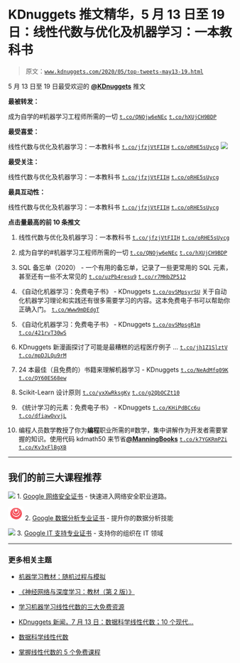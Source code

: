 # KDnuggets 推文精华，5 月 13 日至 19 日：线性代数与优化及机器学习：一本教科书

> 原文：[`www.kdnuggets.com/2020/05/top-tweets-may13-19.html`](https://www.kdnuggets.com/2020/05/top-tweets-may13-19.html)

5 月 13 日至 19 日最受欢迎的 [**@KDnuggets**](https://twitter.com/KDnuggets) 推文

**最被转发：**

成为自学的#机器学习工程师所需的一切 [`t.co/QNOjw6eNEc`](https://t.co/QNOjw6eNEc) [`t.co/hXUjCH9BDP`](https://t.co/hXUjCH9BDP)

**最受喜爱：**

线性代数与优化及机器学习：一本教科书 [`t.co/jfzjVtFIIH`](https://t.co/jfzjVtFIIH) [`t.co/oRHE5sUycg`](https://t.co/oRHE5sUycg) ![](https://t.co/jfzjVtFIIH)

**最受关注：**

线性代数与优化及机器学习：一本教科书 [`t.co/jfzjVtFIIH`](https://t.co/jfzjVtFIIH) [`t.co/oRHE5sUycg`](https://t.co/oRHE5sUycg)

**最具互动性：**

线性代数与优化及机器学习：一本教科书 [`t.co/jfzjVtFIIH`](https://t.co/jfzjVtFIIH) [`t.co/oRHE5sUycg`](https://t.co/oRHE5sUycg)

**点击量最高的前 10 条推文**

1.  线性代数与优化及机器学习：一本教科书 [`t.co/jfzjVtFIIH`](https://t.co/jfzjVtFIIH) [`t.co/oRHE5sUycg`](https://t.co/oRHE5sUycg)

1.  成为自学的#机器学习工程师所需的一切 [`t.co/QNOjw6eNEc`](https://t.co/QNOjw6eNEc) [`t.co/hXUjCH9BDP`](https://t.co/hXUjCH9BDP)

1.  SQL 备忘单（2020） - 一个有用的备忘单，记录了一些更常用的 SQL 元素，甚至还有一些不太常见的 [`t.co/uzPb4resu9`](https://t.co/uzPb4resu9) [`t.co/r7MHbZP512`](https://t.co/r7MHbZP512)

1.  《自动化机器学习：免费电子书》 - KDnuggets [`t.co/ovSMpsyrSU`](https://t.co/ovSMpsyrSU) 关于自动化机器学习理论和实践还有很多需要学习的内容。这本免费电子书可以帮助你正确入门。 [`t.co/Www9mDEdgT`](https://t.co/Www9mDEdgT)

1.  《自动化机器学习：免费电子书》 - KDnuggets [`t.co/ovSMpsgR1m`](https://t.co/ovSMpsgR1m) [`t.co/421rvT30wS`](https://t.co/421rvT30wS)

1.  KDnuggets 新漫画探讨了可能是最糟糕的远程医疗例子 ... [`t.co/jh1Z1SlztV`](https://t.co/jh1Z1SlztV) [`t.co/mpDJLQu9rM`](https://t.co/mpDJLQu9rM)

1.  24 本最佳（且免费的）书籍来理解机器学习 - KDnuggets [`t.co/NeAdMfq09K`](https://t.co/NeAdMfq09K) [`t.co/QY60ES68ew`](https://t.co/QY60ES68ew)

1.  Scikit-Learn 设计原则 [`t.co/yxXwRksgKy`](https://t.co/yxXwRksgKy) [`t.co/g2QbOCZt10`](https://t.co/g2QbOCZt10)

1.  《统计学习的元素：免费电子书》 - KDnuggets [`t.co/KHiPdBCc6u`](https://t.co/KHiPdBCc6u) [`t.co/dfiawOvvjL`](https://t.co/dfiawOvvjL)

1.  编程人员数学教授了你为**编程**职业所需的#数学，集中讲解作为开发者需要掌握的知识。使用代码 kdmath50 来节省[**@ManningBooks**](https://twitter.com/ManningBooks) [`t.co/k7YGKRmPZi`](https://t.co/k7YGKRmPZi) [`t.co/Kv3xFlBgXB`](https://t.co/Kv3xFlBgXB)

* * *

## 我们的前三大课程推荐

![](img/0244c01ba9267c002ef39d4907e0b8fb.png) 1\. [Google 网络安全证书](https://www.kdnuggets.com/google-cybersecurity) - 快速进入网络安全职业道路。

![](img/e225c49c3c91745821c8c0368bf04711.png) 2\. [Google 数据分析专业证书](https://www.kdnuggets.com/google-data-analytics) - 提升你的数据分析技能

![](img/0244c01ba9267c002ef39d4907e0b8fb.png) 3\. [Google IT 支持专业证书](https://www.kdnuggets.com/google-itsupport) - 支持你的组织在 IT 领域

* * *

### 更多相关主题

+   [机器学习教材：随机过程与模拟](https://www.kdnuggets.com/2022/03/datashaping-machine-learning-textbook-stochastic-processes-simulations.html)

+   [《神经网络与深度学习：教材（第 2 版）》](https://www.kdnuggets.com/2023/07/aggarwal-neural-networks-deep-learning-textbook-2nd-edition.html)

+   [学习机器学习线性代数的三大免费资源](https://www.kdnuggets.com/2022/03/top-3-free-resources-learn-linear-algebra-machine-learning.html)

+   [KDnuggets 新闻，7 月 13 日：数据科学线性代数；10 个现代...](https://www.kdnuggets.com/2022/n28.html)

+   [数据科学线性代数](https://www.kdnuggets.com/2022/07/linear-algebra-data-science.html)

+   [掌握线性代数的 5 个免费课程](https://www.kdnuggets.com/2022/10/5-free-courses-master-linear-algebra.html)
